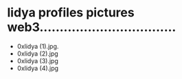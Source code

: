 # lidya profiles pictures web3..................................
- 0xlidya (1).jpg.
- 0xlidya (2).jpg
- 0xlidya (3).jpg
- 0xlidya (4).jpg
